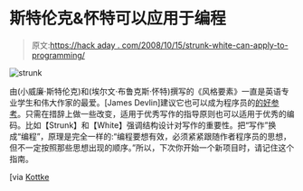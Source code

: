 # 斯特伦克&怀特可以应用于编程

> 原文:[https://hack aday . com/2008/10/15/strunk-white-can-apply-to-programming/](https://hackaday.com/2008/10/15/strunk-white-can-apply-to-programming/)

![](../Images/11bd8980bb12f4f4e513f3acbf57eaf7.png "strunk")

由(小威廉·斯特伦克)和(埃尔文·布鲁克斯·怀特)撰写的《风格要素》一直是英语专业学生和伟大作家的最爱。[James Devlin]建议它也可以成为程序员的[的好参考](http://www.codingthewheel.com/archives/programming-aphorisms-of-strunk-and-white)。只需在措辞上做一些改变，适用于优秀写作的指导原则也可以适用于优秀的编码。比如【Strunk】和【White】强调结构设计对写作的重要性。把“写作”换成“编程”，原理是完全一样的:“编程要想有效，必须紧紧跟随作者程序员的思想，但不一定按照那些思想出现的顺序。”所以，下次你开始一个新项目时，请记住这个指南。

[via [Kottke](http://www.kottke.org/08/10/the-elements-of-programming-style)